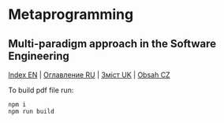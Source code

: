 # Metaprogramming

## Multi-paradigm approach in the Software Engineering

[Index EN](content/en/Index.md) | [Оглавление RU](content/ru/Index.md) | [Зміст UK](content/uk/Index.md) | [Obsah CZ](content/cz/Index.md)

To build pdf file run:

```
npm i
npm run build
```
